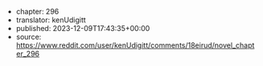 - chapter: 296
- translator: kenUdigitt
- published: 2023-12-09T17:43:35+00:00
- source: https://www.reddit.com/user/kenUdigitt/comments/18eirud/novel_chapter_296
